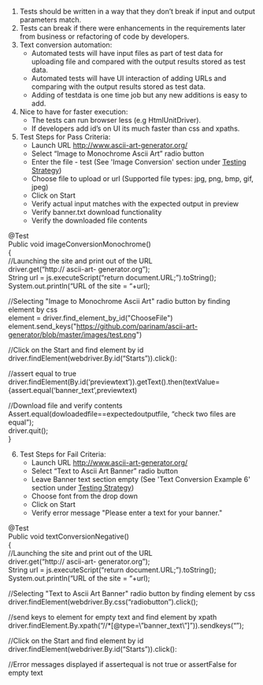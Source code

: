 1. Tests should be written in a way that they don’t break if input and output parameters match.
2. Tests can break if there were enhancements in the requirements later from business or refactoring of code by developers.
3. Text conversion automation:
    * Automated tests will have input files as part of test data for uploading file and compared with the output results stored as test       data.
    * Automated tests will have UI interaction of adding URLs and comparing with the output results stored as test data.
    * Adding of testdata is one time job but any new additions is easy to add.
 4. Nice to have for faster execution: 
    * The tests can run browser less (e.g HtmlUnitDriver). 
    * If developers add id’s on UI its much faster than css and xpaths.
 5. Test Steps for Pass Criteria:
    * Launch URL http://www.ascii-art-generator.org/
    * Select “Image to Monochrome Ascii Art” radio button
    * Enter the file - test (See 'Image Conversion' section under [Testing Strategy](./Testing-Strategy.md))
    * Choose file to upload or url (Supported file types: jpg, png, bmp, gif, jpeg)
    * Click on Start
    * Verify actual input matches with the expected output in preview
    * Verify banner.txt download functionality
    * Verify the downloaded file contents
    
@Test</br>
Public void imageConversionMonochrome()</br>
{</br>
//Launching the site and print out of the URL</br>
driver.get(“http:// ascii-art- generator.org”);</br>
String url = js.executeScript(“return document.URL;”).toString();</br>
System.out.println(“URL of the site = “+url);</br>

//Selecting "Image to Monochrome Ascii Art" radio button by finding element by css</br>
element = driver.find_element_by_id("ChooseFile")
element.send_keys("https://github.com/parinam/ascii-art-generator/blob/master/images/test.png")

//Click on the Start and find element by id</br>
driver.findElement(webdriver.By.id(“Starts”)).click():</br>

//assert equal to true</br>
driver.findElement(By.id(‘previewtext’)).getText().then(textValue={assert.equal(‘banner_text’,previewtext)</br>

//Download file and verify contents</br>
Assert.equal(dowloadedfile==expectedoutputfile, “check two files are equal”);</br>
driver.quit();</br>
}
    
6. Test Steps for Fail Criteria:
    * Launch URL http://www.ascii-art-generator.org/
    * Select “Text to Ascii Art Banner” radio button
    * Leave Banner text section empty (See 'Text Conversion Example 6' section under [Testing Strategy](./Testing-Strategy.md))
    * Choose font from the drop down 
    * Click on Start
    * Verify error message "Please enter a text for your banner."
 
@Test</br>
Public void textConversionNegative()</br>
{</br>
//Launching the site and print out of the URL</br>
driver.get(“http:// ascii-art- generator.org”);</br>
String url = js.executeScript(“return document.URL;”).toString();</br>
System.out.println(“URL of the site = “+url);</br>

//Selecting "Text to Ascii Art Banner" radio button by finding element by css</br>
driver.findElement(webdriver.By.css(“radiobutton”).click();</br>

//send keys to element for empty text and find element by xpath</br>
driver.findElement.By.xpath(“//*[@type=\”banner_text\”]”)).sendkeys(“”);</br>

//Click on the Start and find element by id</br>
driver.findElement(webdriver.By.id(“Starts”)).click():</br>

//Error messages displayed if assertequal is not true or assertFalse for empty text

